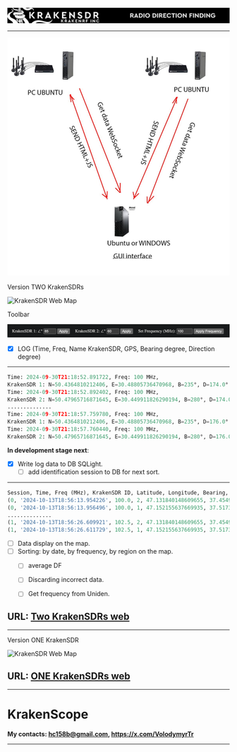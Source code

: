 
![KrakenSDR Web Map](https://github.com/dotignore/KrakenSDR_Desktop/blob/main/media/kraken_interface_bw.png)

------------

![KrakenSDR Web Map](https://github.com/dotignore/KrakenSDR_Desktop/blob/main/media/structure.jpg)

Version TWO KrakenSDRs

![KrakenSDR Web Map](https://github.com/dotignore/KrakenSDR_Desktop/blob/main/media/two_kraken.gif)

Toolbar

![KrakenSDR Web Map](https://github.com/dotignore/KrakenSDR_Desktop/blob/main/media/tools.png)

- [x] LOG (Time, Freq, Name KrakenSDR, GPS, Bearing degree, Direction degree) 
------------
```python
Time: 2024-09-30T21:18:52.891722, Freq: 100 MHz, 
KrakenSDR 1: N=50.4364810212406, E=30.48805736470968, B=235°, D=174.0°
Time: 2024-09-30T21:18:52.892402, Freq: 100 MHz, 
KrakenSDR 2: N=50.47965716871645, E=30.449911826290194, B=280°, D=174.0°
..............
Time: 2024-09-30T21:18:57.759780, Freq: 100 MHz, 
KrakenSDR 1: N=50.4364810212406, E=30.48805736470968, B=235°, D=176.0°
Time: 2024-09-30T21:18:57.760440, Freq: 100 MHz, 
KrakenSDR 2: N=50.47965716871645, E=30.449911826290194, B=280°, D=176.0°
```

**In development stage next**:
- [x] Write log data to DB SQLight.
  - [ ] add identification session to DB for next sort.
------------
```python
Session, Time, Freq (MHz), KrakenSDR ID, Latitude, Longitude, Bearing, Direction
(0, '2024-10-13T18:56:13.954226', 100.0, 2, 47.131840148609655, 37.454905671766035, 140.0, 196.0)
(0, '2024-10-13T18:56:13.956496', 100.0, 1, 47.152155637669935, 37.51730917399983, 180.0, 196.0)
..............
(1, '2024-10-13T18:56:26.609921', 102.5, 2, 47.131840148609655, 37.454905671766035, 140.0, 201.0)
(1, '2024-10-13T18:56:26.611729', 102.5, 1, 47.152155637669935, 37.51730917399983, 180.0, 201.0)
```

- [ ] Data display on the map.
- [ ] Sorting: by date, by frequency, by region on the map.
  - [ ] average DF
  - [ ] Discarding incorrect data.
  - [ ] Get frequency from Uniden.


## URL: [Two KrakenSDRs web](https://github.com/dotignore/KrakenSDR_Desktop/tree/main/two_KrakenSDRs_web "Two KrakenSDRs web")

------------

Version ONE KrakenSDR

![KrakenSDR Web Map](https://github.com/dotignore/KrakenSDR_Desktop/blob/main/one_krakenSDR_web/map.png)

## URL: [ONE KrakenSDRs web](https://github.com/dotignore/KrakenSDR_Desktop/tree/main/one_krakenSDR_web "Two KrakenSDRs web")

------------

# KrakenScope
**My contacts: hc158b@gmail.com, https://x.com/VolodymyrTr** 

------------